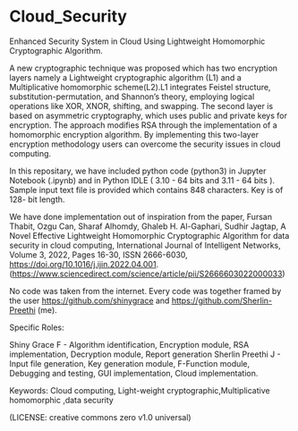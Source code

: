 # Cloud_Security
Enhanced Security System in Cloud Using Lightweight Homomorphic Cryptographic  Algorithm.

A new cryptographic technique was proposed which has two encryption layers namely a Lightweight cryptographic algorithm (L1) and a Multiplicative homomorphic scheme(L2).L1 integrates Feistel structure, substitution-permutation, and Shannon’s theory, employing logical operations like XOR, XNOR, shifting, and swapping. The second layer is based on asymmetric cryptography, which uses public and private keys for encryption. The approach modifies RSA through the implementation of a homomorphic encryption algorithm. By implementing this two-layer encryption methodology users can overcome the security issues in cloud computing.

In this repositary, we have included python code (python3) in Jupyter Notebook (.ipynb) and in Python IDLE ( 3.10 - 64 bits and 3.11 - 64 bits ). 
Sample input text file is provided which contains 848 characters.
Key is of 128- bit length.

We have done implementation out of inspiration from the paper,
Fursan Thabit, Ozgu Can, Sharaf Alhomdy, Ghaleb H. Al-Gaphari, Sudhir Jagtap,
A Novel Effective Lightweight Homomorphic Cryptographic Algorithm for data security in cloud computing,
International Journal of Intelligent Networks,
Volume 3,
2022,
Pages 16-30,
ISSN 2666-6030,
https://doi.org/10.1016/j.ijin.2022.04.001.
(https://www.sciencedirect.com/science/article/pii/S2666603022000033)


No code was taken from the internet.
Every code was together framed by the user
https://github.com/shinygrace
and
https://github.com/Sherlin-Preethi (me).

Specific Roles:

Shiny Grace F - Algorithm identification, Encryption module, RSA implementation, Decryption module, Report generation
Sherlin Preethi J - Input file generation, Key generation module, F-Function module, Debugging and testing, GUI implementation, Cloud implementation.

Keywords: Cloud computing, Light-weight cryptographic,Multiplicative homomorphic ,data security


(LICENSE: creative commons zero v1.0 universal)

